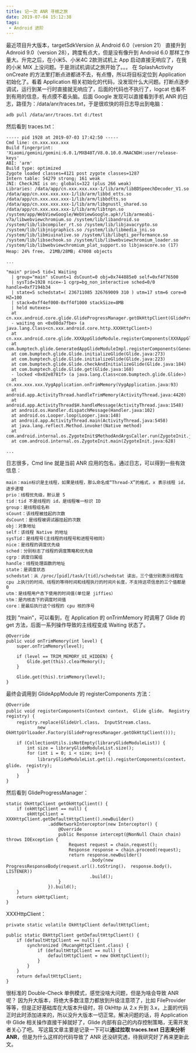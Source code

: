 ```yaml
---
title: 记一次 ANR 寻根之旅
date: 2019-07-04 15:12:38
tags:
 - Android 进阶
---
```

最近项目升大版本，targetSdkVersion 从 Android 6.0（version 21） 直接升到 Adnroid 9.0（version 28），跨度有点大，但是没有像升到 Android 6.0 那样工作量大。升完之后，在小米5、小米4C 2款测试机上 App 启动直接无响应了，在我的小米 MIX 上没问题。于是测试机调试之旅开始了。。。
在 SplashActivity onCreate 的方法里打断点进都进不去，有点懵，所以将目标定位到 Application 初始化了。看着 Application 相关初始化的代码，没发现什么大问题。打断点逐步调试，运行到某一行时直接就无响应了，后面的代码也不执行了，logcat 也看不到有用的信息，有点摸不着头脑。后面 Google 发现可以直接看到手机 ANR 的日志，路径为：/data/anr/traces.txt，于是很欢快的将日志导出到电脑：
```
adb pull /data/anr/traces.txt d:/test
```

<!-- more -->

然后看到 traces.txt：
```
----- pid 1928 at 2019-07-03 17:42:50 -----
Cmd line: cn.xxx.xxx.xxx
Build fingerprint: 'Xiaomi/gemini/gemini:6.0.1/MXB48T/V8.0.10.0.MAACNDH:user/release-keys'
ABI: 'arm'
Build type: optimized
Zygote loaded classes=4121 post zygote classes=1287
Intern table: 54279 strong; 161 weak
JNI: CheckJNI is on; globals=322 (plus 266 weak)
Libraries: /data/app/cn.xxx.xxx.xxx-1/lib/arm/libBDSpeechDecoder_V1.so /data/app/cn.xxx.xxx.xxx-1/lib/arm/libbd_etts.so /data/app/cn.xxx.xxx.xxx-1/lib/arm/libbdtts.so /data/app/cn.xxx.xxx.xxx-1/lib/arm/libgnustl_shared.so /data/app/cn.xxx.xxx.xxx-1/lib/arm/libtnpn.so /system/app/WebViewGoogle/WebViewGoogle.apk!/lib/armeabi-v7a/libwebviewchromium.so /system/lib/libandroid.so /system/lib/libcompiler_rt.so /system/lib/libjavacrypto.so /system/lib/libjnigraphics.so /system/lib/libmedia_jni.so /system/lib/libmiuinative.so /system/lib/libqti_performance.so /system/lib/libsechook.so /system/lib/libwebviewchromium_loader.so /system/lib/libwebviewchromium_plat_support.so libjavacore.so (17)
Heap: 24% free， 21MB/28MB; 47008 objects

...

"main" prio=5 tid=1 Waiting
  | group="main" sCount=1 dsCount=0 obj=0x744885e0 self=0xf4f76500
  | sysTid=1928 nice=-1 cgrp=bg_non_interactive sched=0/0 handle=0xf7194b34
  | state=S schedstat=( 236711085 326769009 310 ) utm=17 stm=6 core=0 HZ=100
  | stack=0xff4ef000-0xff4f1000 stackSize=8MB
  | held mutexes=
  at cn.xxx.android.core.glide.GlideProgressManager.getOkHttpClient(GlideProgressManager.java:36)
  - waiting on <0x08da7fbe> (a java.lang.Class<cn.xxx.android.core.http.XXXHttpClient>)
  at cn.xxx.android.core.glide.XXXAppGlideModule.registerComponents(XXXAppGlideModule.java:44)
  at com.bumptech.glide.GeneratedAppGlideModuleImpl.registerComponents(GeneratedAppGlideModuleImpl.java:38)
  at com.bumptech.glide.Glide.initializeGlide(Glide.java:273)
  at com.bumptech.glide.Glide.initializeGlide(Glide.java:223)
  at com.bumptech.glide.Glide.checkAndInitializeGlide(Glide.java:184)
  at com.bumptech.glide.Glide.get(Glide.java:168)
  - locked <0x02e8781f> (a java.lang.Class<com.bumptech.glide.Glide>)
  at cn.xxx.xxx.xxx.VygApplication.onTrimMemory(VygApplication.java:93)
  at android.app.ActivityThread.handleTrimMemory(ActivityThread.java:4420)
  at android.app.ActivityThread$H.handleMessage(ActivityThread.java:1548)
  at android.os.Handler.dispatchMessage(Handler.java:102)
  at android.os.Looper.loop(Looper.java:148)
  at android.app.ActivityThread.main(ActivityThread.java:5458)
  at java.lang.reflect.Method.invoke!(Native method)
  at com.android.internal.os.ZygoteInit$MethodAndArgsCaller.run(ZygoteInit.java:738)
  at com.android.internal.os.ZygoteInit.main(ZygoteInit.java:628)

...

```
日志很多，Cmd line 就是当前 ANR 应用的包名，通过日志，可以得到一些有效信息：
```
main：main标识是主线程，如果是线程，那么命名成“Thread-X”的格式，x 表示线程 id，逐步递增
prio：线程优先级，默认是 5
tid：tid 不是线程的 id，是线程唯一标识 ID
group：是线程组名称
sCount：该线程被挂起的次数
dsCount：是线程被调试器挂起的次数
obj：对象地址
self：该线程 Native 的地址
sysTid：是线程号(主线程的线程号和进程号相同)
nice：是线程的调度优先级
sched：分别标志了线程的调度策略和优先级
cgrp：调度归属组
handle：线程处理函数的地址
state：是调度状态
schedstat：从 /proc/[pid]/task/[tid]/schedstat 读出，三个值分别表示线程在 cpu 上执行的时间、线程的等待时间和线程执行的时间片长度，不支持这项信息的三个值都是 0
utm：是线程用户态下使用的时间值(单位是 jiffies）
stm：是内核态下的调度时间值
core：是最后执行这个线程的 cpu 核的序号
```
找到 "main"，可以看到，在 Application 的 onTrimMemory 时调用了 Glide 的 get 方法，后面一系列操作导致的主线程变成 Waiting 状态了。
```
@Override
public void onTrimMemory(int level) {
    super.onTrimMemory(level);

    if (level == TRIM_MEMORY_UI_HIDDEN) {
        Glide.get(this).clearMemory();
    }

    Glide.get(this).trimMemory(level);
}
```
最终会调用到 GlideAppModule 的 registerComponents 方法：
```
@Override
public void registerComponents(Context context， Glide glide， Registry registry) {
    registry.replace(GlideUrl.class， InputStream.class，
            new OkHttpUrlLoader.Factory(GlideProgressManager.getOkHttpClient()));

    if (CollectionUtils.isNotEmpty(libraryGlideModuleList)) {
        int size = libraryGlideModuleList.size();
        for (int i = 0; i < size; i++) {
            libraryGlideModuleList.get(i).registerComponents(context， glide， registry);
        }
    }
}
```
然后看到 GlideProgressManager：
```
static OkHttpClient getOkHttpClient() {
    if (okHttpClient == null) {
        okHttpClient = XXXHttpClient.getDefaultHttpClient().newBuilder()
                .addNetworkInterceptor(new Interceptor() {
                    @Override
                    public Response intercept(@NonNull Chain chain) throws IOException {
                        Request request = chain.request();
                        Response response = chain.proceed(request);
                        return response.newBuilder()
                                .body(new ProgressResponseBody(request.url().toString()， response.body()， LISTENER))
                                .build();
                    }
                }).build();
    }
    return okHttpClient;
}
```
XXXHttpClient：
```
private static volatile OkHttpClient defaultHttpClient;

public static OkHttpClient getDefaultHttpClient() {
    if (defaultHttpClient == null) {
        synchronized (MucangHttpClient.class) {
            if (defaultHttpClient == null) {
                defaultHttpClient = new OkHttpClient();
            }
        }
    }
    return defaultHttpClient;
}
```
很标准的 Double-Check 单例模式，感觉没啥大问题，但是为啥会导致 ANR 呢？
因为升大版本，将绝大多数注意力都放到升级注意项了，比如 FileProvider 等等，但是正好基础库在大版本升级时，将 OkHttp 从 2.x 升到 3.x，上面的代码正时此时添加进来的，所以没升大版本一切正常。解决问题的话，将 Application 中 Glide 相关操作直接干掉就好了，Glide 内部有自己的内存控制策略，无需开发者关心了吧。
写这篇文章主要是记录一下可以**通过拉取 traces.text 日志来分析 ANR**，但是为什么这样的代码导致了 ANR 还没研究透，待我研究好了再来更新此文。